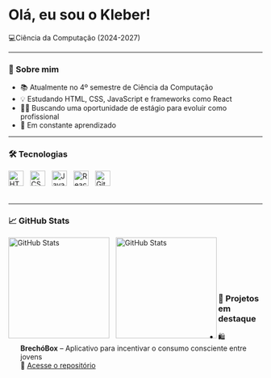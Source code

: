 <h1>Olá, eu sou o Kleber!</h1>

<p>
  💻Ciência da Computação (2024-2027) <br>
</p>

---

### 🧠 Sobre mim

- 📚 Atualmente no 4º semestre de Ciência da Computação  
- 💡 Estudando HTML, CSS, JavaScript e frameworks como React  
- 👨‍💻 Buscando uma oportunidade de estágio para evoluir como profissional  
- 🌱 Em constante aprendizado  

---

### 🛠️ Tecnologias

<img 
    align="left" 
    alt="HTML"
    title="HTML" 
    width="30px" 
    style="padding-right: 10px;" 
    src="https://cdn.jsdelivr.net/gh/devicons/devicon@latest/icons/html5/html5-original.svg" 
/>
<img 
    align="left" 
    alt="CSS" 
    title="CSS"
    width="30px" 
    style="padding-right: 10px;" 
    src="https://cdn.jsdelivr.net/gh/devicons/devicon@latest/icons/css3/css3-original.svg" 
/>
<img 
    align="left" 
    alt="JavaScript" 
    title="JavaScript"
    width="30px" 
    style="padding-right: 10px;" 
    src="https://cdn.jsdelivr.net/gh/devicons/devicon@latest/icons/javascript/javascript-original.svg" 
/>
<img 
    align="left" 
    alt="React"
    title="React" 
    width="30px" 
    style="padding-right: 10px;" 
    src="https://cdn.jsdelivr.net/gh/devicons/devicon@latest/icons/react/react-original.svg" 
/>
<img 
    align="left" 
    alt="Git" 
    title="Git"
    width="30px" 
    style="padding-right: 10px;" 
    src="https://cdn.jsdelivr.net/gh/devicons/devicon@latest/icons/git/git-original.svg" 
/>

<br><br><br>

---

### 📈 GitHub Stats

<p>
  <img 
    align="left" 
    alt="GitHub Stats" 
    height="200" 
    style="padding-right: 10px;" 
    src="https://github-readme-stats.vercel.app/api?username=KleberAr4uj0&show_icons=true&theme=tokyonight&include_all_commits=true&locale=pt-br" 
  />

<img 
      align="left" 
      alt="GitHub Stats" 
      height="200" 
      src="https://github-readme-stats.vercel.app/api/top-langs/?username=KleberAr4uj0&theme=tokyonight&layout=compact&custom_title=Tecnologias&langs_count=9" 
  />

</p>

<br><br><br>
---

### 📌 Projetos em destaque

- 🛍️ **BrechóBox** – Aplicativo para incentivar o consumo consciente entre jovens  
  🔗 [Acesse o repositório](https://github.com/KleberAr4uj0/BrechoBox)



